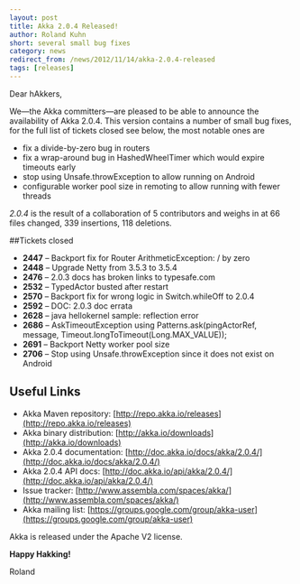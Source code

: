 ```yaml
---
layout: post
title: Akka 2.0.4 Released!
author: Roland Kuhn
short: several small bug fixes
category: news
redirect_from: /news/2012/11/14/akka-2.0.4-released
tags: [releases]
---
```


Dear hAkkers,

We—the Akka committers—are pleased to be able to announce the availability of Akka 2.0.4.
This version contains a number of small bug fixes, for the full list of tickets closed see below, the most notable ones are

- fix a divide-by-zero bug in routers
- fix a wrap-around bug in HashedWheelTimer which would expire timeouts early
- stop using Unsafe.throwException to allow running on Android
- configurable worker pool size in remoting to allow running with fewer threads

*2.0.4* is the result of a collaboration of 5 contributors and weighs in at 66 files changed, 339 insertions, 118 deletions.


##Tickets closed

* **2447** – Backport fix for Router ArithmeticException: / by zero
* **2448** – Upgrade Netty from 3.5.3 to 3.5.4
* **2476** – 2.0.3 docs has broken links to typesafe.com
* **2532** – TypedActor busted after restart
* **2570** – Backport fix for wrong logic in Switch.whileOff to 2.0.4
* **2592** – DOC: 2.0.3 doc errata
* **2628** – java hellokernel sample: reflection error
* **2686** – AskTimeoutException using Patterns.ask(pingActorRef, message, Timeout.longToTimeout(Long.MAX_VALUE));
* **2691** – Backport Netty worker pool size
* **2706** – Stop using Unsafe.throwException since it does not exist on Android

## Useful Links

* Akka Maven repository: [http://repo.akka.io/releases](http://repo.akka.io/releases)
* Akka binary distribution: [http://akka.io/downloads](http://akka.io/downloads)
* Akka 2.0.4 documentation: [http://doc.akka.io/docs/akka/2.0.4/](http://doc.akka.io/docs/akka/2.0.4/)
* Akka 2.0.4 API docs: [http://doc.akka.io/api/akka/2.0.4/](http://doc.akka.io/api/akka/2.0.4/)
* Issue tracker: [http://www.assembla.com/spaces/akka/](http://www.assembla.com/spaces/akka/)
* Akka mailing list: [https://groups.google.com/group/akka-user](https://groups.google.com/group/akka-user)

Akka is released under the Apache V2 license.

**Happy Hakking!**

Roland